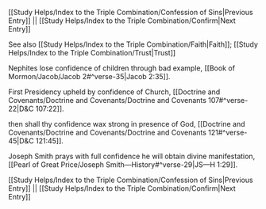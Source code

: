 [[Study Helps/Index to the Triple Combination/Confession of Sins|Previous Entry]]  ||  [[Study Helps/Index to the Triple Combination/Confirm|Next Entry]]

 See also [[Study Helps/Index to the Triple Combination/Faith|Faith]]; [[Study Helps/Index to the Triple Combination/Trust|Trust]]

 Nephites lose confidence of children through bad example, [[Book of Mormon/Jacob/Jacob 2#^verse-35|Jacob 2:35]].

 First Presidency upheld by confidence of Church, [[Doctrine and Covenants/Doctrine and Covenants/Doctrine and Covenants 107#^verse-22|D&C 107:22]].

 then shall thy confidence wax strong in presence of God, [[Doctrine and Covenants/Doctrine and Covenants/Doctrine and Covenants 121#^verse-45|D&C 121:45]].

 Joseph Smith prays with full confidence he will obtain divine manifestation, [[Pearl of Great Price/Joseph Smith—History#^verse-29|JS—H 1:29]].

[[Study Helps/Index to the Triple Combination/Confession of Sins|Previous Entry]]  ||  [[Study Helps/Index to the Triple Combination/Confirm|Next Entry]]